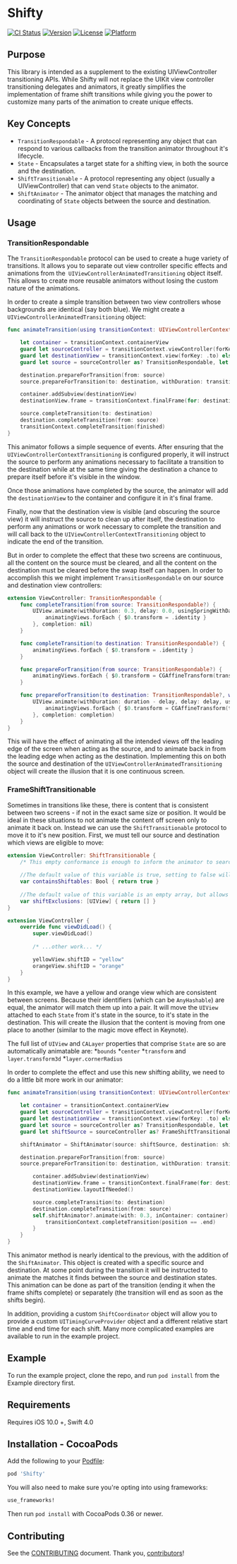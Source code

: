 # Shifty

[![CI Status](http://img.shields.io/travis/wmcginty/Shifty.svg?style=flat)](https://travis-ci.org/wmcginty/Shifty)
[![Version](https://img.shields.io/cocoapods/v/Shifty.svg?style=flat)](http://cocoapods.org/pods/Shifty)
[![License](https://img.shields.io/cocoapods/l/Shifty.svg?style=flat)](http://cocoapods.org/pods/Shifty)
[![Platform](https://img.shields.io/cocoapods/p/Shifty.svg?style=flat)](http://cocoapods.org/pods/Shifty)

## Purpose
This library is intended as a supplement to the existing UIViewController transitioning APIs. While Shifty will not replace the UIKit view controller transitioning delegates and animators, it greatly simplifies the implementation of frame shift transitions while giving you the power to customize many parts of the animation to create unique effects.

## Key Concepts
* `TransitionRespondable` - A protocol representing any object that can respond to various callbacks from the transition animator throughout it's lifecycle.
* `State` - Encapsulates a target state for a shifting view, in both the source and the destination.
* `ShiftTransitionable` - A protocol representing any object (usually a UIViewController) that can vend `State` objects to the animator.
* `ShiftAnimator` - The animator object that manages the matching and coordinating of `State` objects between the source and destination.

## Usage
### TransitionRespondable
The  `TransitionRespondable` protocol can be used to create a huge variety of transitions. It allows you to separate out view controller specific effects and animations from the` UIViewControllerAnimatedTransitioning` object itself. This allows to create more reusable animators without losing the custom nature of the animations.

In order to create a simple transition between two view controllers whose backgrounds are identical (say both blue). We might create a `UIViewControllerAnimatedTransitioning` object:

```swift
func animateTransition(using transitionContext: UIViewControllerContextTransitioning) {

    let container = transitionContext.containerView
    guard let sourceController = transitionContext.viewController(forKey: .from), let destinationController = transitionContext.viewController(forKey: .to) else { return }
    guard let destinationView = transitionContext.view(forKey: .to) else { return }
    guard let source = sourceController as? TransitionRespondable, let destination = destinationController as? TransitionRespondable else { return }

    destination.prepareForTransition(from: source)
    source.prepareForTransition(to: destination, withDuration: transitionDuration(using: transitionContext)) { finished in

    container.addSubview(destinationView)
    destinationView.frame = transitionContext.finalFrame(for: destinationController)

    source.completeTransition(to: destination)
    destination.completeTransition(from: source)
    transitionContext.completeTransition(finished)
}
```

This animator follows a simple sequence of events. After ensuring that the `UIViewControllerContextTransitioning` is configured properly, it will instruct the source to perform any animations necessary to facilitate a transition to the destination while at the same time giving the destination a chance to prepare itself before it's visible in the window.

Once those animations have completed by the source, the animator will add the `destinationView` to the container and configure it in it's final frame.

Finally, now that the destination view is visible (and obscuring the source view) it will instruct the source to clean up after itself, the destination to perform any animations or work necessary to complete the transition and will call back to the `UIViewControllerContextTransitioning` object to indicate the end of the transition.

But in order to complete the effect that these two screens are continuous, all the content on the source must be cleared, and all the content on the destination must be cleared before the swap itself can happen. In order to accomplish this we might implement `TransitionRespondable` on our source and destination view controllers:

```swift
extension ViewController: TransitionRespondable {
    func completeTransition(from source: TransitionRespondable?) {
        UIView.animate(withDuration: 0.3, delay: 0.0, usingSpringWithDamping: 1.0, initialSpringVelocity: 0.0, options: [], animations: {
            animatingViews.forEach { $0.transform = .identity }
        }, completion: nil)
    }

    func completeTransition(to destination: TransitionRespondable?) {
        animatingViews.forEach { $0.transform = .identity }
    }

    func prepareForTransition(from source: TransitionRespondable?) {
        animatingViews.forEach { $0.transform = CGAffineTransform(translationX: -self.view.bounds.width, y: 0) }
    }

    func prepareForTransition(to destination: TransitionRespondable?, withDuration duration: TimeInterval, completion: @escaping (Bool) -> Void) {
        UIView.animate(withDuration: duration - delay, delay: delay, usingSpringWithDamping: 1.0, initialSpringVelocity: 0.0, options: [], animations: {
            animatingViews.forEach { $0.transform = CGAffineTransform(translationX: -self.view.bounds.width, y: 0) }
        }, completion: completion)
    }
}
```

This will have the effect of animating all the intended views off the leading edge of the screen when acting as the source, and to animate back in from the leading edge when acting as the destination. Implementing this on both the source and destination of the  `UIViewControllerAnimatedTransitioning` object will create the illusion that it is one continuous screen.

### FrameShiftTransitionable

Sometimes in transitions like these, there is content that is consistent between two screens - if not in the exact same size or position. It would be ideal in these situations to not animate the content off screen only to animate it back on. Instead we can use the `ShiftTransitionable` protocol to move it to it's new position. First, we must tell our source and destination which views are eligible to move:

```swift
extension ViewController: ShiftTransitionable {
    /* This empty conformance is enough to inform the animator to search through this controller's subviews for eligible shiftables. */
    
    //The default value of this variable is true, setting to false will short-circuit the search. */
    var containsShiftables: Bool { return true }
    
    //The default value of this variable is an empty array, but allows you to short-circuit search in more complicated view hierarchies.
    var shiftExclusions: [UIView] { return [] }
}

extension ViewController {
    override func viewDidLoad() {
        super.viewDidLoad()
        
        /* ...other work... */

        yellowView.shiftID = "yellow"
        orangeView.shiftID = "orange"
    }
}
```

In this example, we have a yellow and orange view which are consistent between screens. Because their identifiers (which can be `AnyHashable`) are equal, the animator will match them up into a pair. It will move the `UIView` attached to each `State` from it's state in the source, to it's state in the destination. This will create the illusion that the content is moving from one place to another (similar to the magic move effect in Keynote).

The full list of `UIView` and `CALayer` properties that comprise `State` are so are automatically animatable are:
*`bounds`
*`center`
*`transform` and `layer.transform3d`
*`layer.cornerRadius`

In order to complete the effect and use this new shifting ability, we need to do a little bit more work in our animator:

```swift
func animateTransition(using transitionContext: UIViewControllerContextTransitioning) {

    let container = transitionContext.containerView
    guard let sourceController = transitionContext.viewController(forKey: .from), let destinationController = transitionContext.viewController(forKey: .to) else { return }
    guard let destinationView = transitionContext.view(forKey: .to) else { return }
    guard let source = sourceController as? TransitionRespondable, let destination = destinationController as? TransitionRespondable else { return }
    guard let shiftSource = sourceController as? FrameShiftTransitionable, let shiftDestination = destinationController as? FrameShiftTransitionable else { return }

    shiftAnimator = ShiftAnimator(source: shiftSource, destination: shiftDestination)

    destination.prepareForTransition(from: source)
    source.prepareForTransition(to: destination, withDuration: transitionDuration(using: transitionContext)) { finished in

        container.addSubview(destinationView)
        destinationView.frame = transitionContext.finalFrame(for: destinationController)
        destinationView.layoutIfNeeded()

        source.completeTransition(to: destination)
        destination.completeTransition(from: source)
        self.shiftAnimator?.animate(with: 0.3, inContainer: container) { position in
            transitionContext.completeTransition(position == .end)
        }
    }
}
```
This animator method is nearly identical to the previous, with the addition of the `ShiftAnimator`. This object is created with a specific source and destination. At some point during the transition it will be instructed to animate the matches it finds between the source and destination states. This animation can be done as part of the transition (ending it when the frame shifts complete) or separately (the transition will end as soon as the shifts begin).

In addition, providing a custom `ShiftCoordinator` object will allow you to provide a custom `UITimingCurveProvider` object and a different relative start time and end time for each shift. Many more complicated examples are available to run in the example project.

## Example

To run the example project, clone the repo, and run `pod install` from the Example directory first.

## Requirements

Requires iOS 10.0 +, Swift 4.0

## Installation - CocoaPods

[CocoaPods]: http://cocoapods.org

Add the following to your [Podfile](http://guides.cocoapods.org/using/the-podfile.html):

```ruby
pod 'Shifty'
```

You will also need to make sure you're opting into using frameworks:

```ruby
use_frameworks!
```

Then run `pod install` with CocoaPods 0.36 or newer.

## Contributing

See the [CONTRIBUTING] document. Thank you, [contributors]!

[CONTRIBUTING]: CONTRIBUTING.md
[contributors]: https://github.com/wmcginty/Shifty/graphs/contributors
